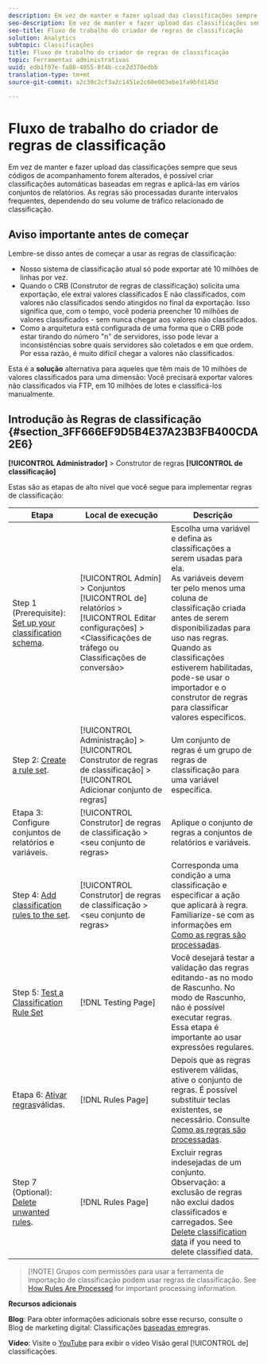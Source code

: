 ```yaml
---
description: Em vez de manter e fazer upload das classificações sempre que seus códigos de acompanhamento forem alterados, é possível criar classificações automáticas baseadas em regras e aplicá-las em vários conjuntos de relatórios. As regras são processadas durante intervalos frequentes, dependendo do seu volume de tráfico relacionado de classificação.
seo-description: Em vez de manter e fazer upload das classificações sempre que seus códigos de acompanhamento forem alterados, é possível criar classificações automáticas baseadas em regras e aplicá-las em vários conjuntos de relatórios. As regras são processadas durante intervalos frequentes, dependendo do seu volume de tráfico relacionado de classificação.
seo-title: Fluxo de trabalho do criador de regras de classificação
solution: Analytics
subtopic: Classificações
title: Fluxo de trabalho do criador de regras de classificação
topic: Ferramentas administrativas
uuid: edb1f07e-fa86-4055-8f4b-cce2d370edbb
translation-type: tm+mt
source-git-commit: a2c38c2cf3a2c1451e2c60e003ebe1fa9bfd145d

---
```



# Fluxo de trabalho do criador de regras de classificação

Em vez de manter e fazer upload das classificações sempre que seus códigos de acompanhamento forem alterados, é possível criar classificações automáticas baseadas em regras e aplicá-las em vários conjuntos de relatórios. As regras são processadas durante intervalos frequentes, dependendo do seu volume de tráfico relacionado de classificação.

## Aviso importante antes de começar

Lembre-se disso antes de começar a usar as regras de classificação:

* Nosso sistema de classificação atual só pode exportar até 10 milhões de linhas por vez.
* Quando o CRB (Construtor de regras de classificação) solicita uma exportação, ele extrai valores classificados E não classificados, com valores não classificados sendo atingidos no final da exportação. Isso significa que, com o tempo, você poderia preencher 10 milhões de valores classificados - sem nunca chegar aos valores não classificados.
* Como a arquitetura está configurada de uma forma que o CRB pode estar tirando do número "n" de servidores, isso pode levar a inconsistências sobre quais servidores são coletados e em que ordem. Por essa razão, é muito difícil chegar a valores não classificados.

Esta é a **solução** alternativa para aqueles que têm mais de 10 milhões de valores classificados para uma dimensão: Você precisará exportar valores não classificados via FTP, em 10 milhões de lotes e classificá-los manualmente.

## Introdução às Regras de classificação {#section_3FF666EF9D5B4E37A23B3FB400CDA2E6}

**[!UICONTROL Administrador]** &gt; Construtor de regras **[!UICONTROL de classificação]**

Estas são as etapas de alto nível que você segue para implementar regras de classificação:

| Etapa | Local de execução | Descrição |
|--- |--- |--- |
| Step 1 (Prerequisite): [Set up your classification schema](https://marketing.adobe.com/resources/help/en_US/reference/c_classifications.html). | [!UICONTROL Admin] &gt; Conjuntos [!UICONTROL de] relatórios &gt; [!UICONTROL Editar configurações] &gt; &lt;Classificações de tráfego ou Classificações de conversão&gt; | Escolha uma variável e defina as classificações a serem usadas para ela. <br>As variáveis devem ter pelo menos uma coluna de classificação criada antes de serem disponibilizadas para uso nas regras.<br>Quando as classificações estiverem habilitadas, pode-se usar o importador e o construtor de regras para classificar valores específicos. |
| Step 2: [Create a rule set](../../../components/c-classifications2/crb/classification-rule-set.md). | [!UICONTROL Administração] &gt; [!UICONTROL Construtor de regras de classificação] &gt; [!UICONTROL Adicionar conjunto de regras] | Um conjunto de regras é um grupo de regras de classificação para uma variável específica. |
| Etapa 3: Configure conjuntos de relatórios e variáveis. | [!UICONTROL Construtor] de regras de classificação &gt; &lt;seu conjunto de regras&gt; | Aplique o conjunto de regras a conjuntos de relatórios e variáveis. |
| Step 4: [Add classification rules to the set](../../../components/c-classifications2/crb/classification-quickstart-rules.md). | [!UICONTROL Construtor] de regras de classificação &gt; &lt;seu conjunto de regras&gt; | Corresponda uma condição a uma classificação e especificar a ação que aplicará à regra.  Familiarize-se com as informações em [Como as regras são processadas](../../../components/c-classifications2/crb/classification-quickstart-rules.md). |
| Step 5: [Test a Classification Rule Set](../../../components/c-classifications2/crb/classification-quickstart-rules.md) | [!DNL Testing Page] | Você desejará testar a validação das regras editando-as no modo de Rascunho. No modo de Rascunho, não é possível executar regras.<br>Essa etapa é importante ao usar expressões [](../../../components/c-classifications2/crb/classification-quickstart-rules.md)regulares. |
| Etapa 6: [Ativar regras](../../../components/c-classifications2/crb/classification-rule-definitions.md)válidas. | [!DNL Rules Page] | Depois que as regras estiverem válidas, ative o conjunto de regras.  É possível substituir teclas existentes, se necessário. Consulte [Como as regras são processadas](../../../components/c-classifications2/crb/classification-quickstart-rules.md). |
| Step 7 (Optional): [Delete unwanted rules](../../../components/c-classifications2/crb/classification-rule-definitions.md). | [!DNL Rules Page] | Excluir regras indesejadas de um conjunto.<br>Observação: a exclusão de regras não exclui dados classificados e carregados.  See  [Delete classification data](../../../components/c-classifications2/c-classifications-importer/t-delete-classification-data.md) if you need to delete classified data. |

> [!NOTE] Grupos com permissões para usar a ferramenta de importação de classificação podem usar regras de classificação. See [How Rules Are Processed](../../../components/c-classifications2/crb/classification-quickstart-rules.md) for important processing information.

**Recursos adicionais**

**Blog**: Para obter informações adicionais sobre esse recurso, consulte o Blog de marketing digital: Classificações [baseadas em](https://blogs.adobe.com/digitalmarketing/analytics/rule-based-classifications-part-1-making-classifications-easier/?utm_source=feedburner&utm_medium=feed&utm_campaign=Feed%3A+AdobeDigitalMarketing+%28Adobe+Digital+Marketing+Blog%29)regras.

**Vídeo**: Visite o [YouTube](https://www.youtube.com/watch?v=6laI5SBXY-I) para exibir o vídeo Visão geral [!UICONTROL de] classificações.
